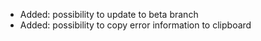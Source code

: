 - Added: possibility to update to beta branch
- Added: possibility to copy error information to clipboard